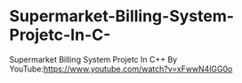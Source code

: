 # Supermarket-Billing-System-Projetc-In-C-
Supermarket Billing System Projetc In C++ By YouTube:https://www.youtube.com/watch?v=xFwwN4lGG0o
